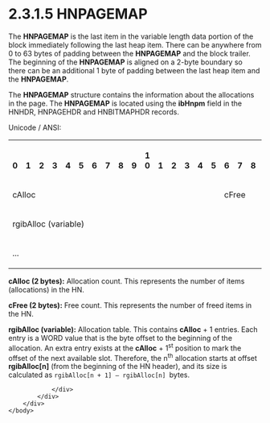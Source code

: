 <html dir="LTR" xmlns:mshelp="http://msdn.microsoft.com/mshelp" xmlns:ddue="http://ddue.schemas.microsoft.com/authoring/2003/5" xmlns:xlink="http://www.w3.org/1999/xlink" xmlns:tool="http://www.microsoft.com/tooltip">
    <head>
        <meta http-equiv="Content-Type" content="text/html; CHARSET=utf-8"></meta>
        <meta name="save" content="history"></meta>
        <title>2.3.1.5 HNPAGEMAP</title>
        <xml>
            <mshelp:toctitle title="2.3.1.5 HNPAGEMAP"></mshelp:toctitle>
            <mshelp:rltitle title="[MS-PST]: HNPAGEMAP"></mshelp:rltitle>
            <mshelp:keyword index="A" term="291653c0-b347-4c5b-ba41-85ad780b4ba4"></mshelp:keyword>
            <mshelp:attr name="DCSext.ContentType" value="open specification"></mshelp:attr>
            <mshelp:attr name="AssetID" value="291653c0-b347-4c5b-ba41-85ad780b4ba4"></mshelp:attr>
            <mshelp:attr name="TopicType" value="kbRef"></mshelp:attr>
            <mshelp:attr name="DCSext.Title" value="[MS-PST]: HNPAGEMAP" />
        </xml>
    </head>
    <body>
        <div id="header">
            <h1 class="heading">2.3.1.5 HNPAGEMAP</h1>
        </div>
        <div id="mainSection">
            <div id="mainBody">
                <div id="allHistory" class="saveHistory"></div>
                <div id="sectionSection0" class="section" name="collapseableSection">
                    

<p>The <b>HNPAGEMAP</b> is the last item in the variable length
data portion of the block immediately following the last heap item. There can
be anywhere from 0 to 63 bytes of padding between the <b>HNPAGEMAP</b> and the
block trailer. The beginning of the <b>HNPAGEMAP</b> is aligned on a 2-byte
boundary so there can be an additional 1 byte of padding between the last heap
item and the <b>HNPAGEMAP</b>.</p>

<p>The <b>HNPAGEMAP</b> structure contains the information
about the allocations in the page. The <b>HNPAGEMAP</b> is located using the <b>ibHnpm</b>
field in the HNHDR, HNPAGEHDR and HNBITMAPHDR records.</p>

<p>Unicode / ANSI:</p>

<table>
 <tr>
  <th><p><br>0</p></th>
  <th><p><br>1</p></th>
  <th><p><br>2</p></th>
  <th><p><br>3</p></th>
  <th><p><br>4</p></th>
  <th><p><br>5</p></th>
  <th><p><br>6</p></th>
  <th><p><br>7</p></th>
  <th><p><br>8</p></th>
  <th><p><br>9</p></th>
  <th><p>1<br>0</p></th>
  <th><p><br>1</p></th>
  <th><p><br>2</p></th>
  <th><p><br>3</p></th>
  <th><p><br>4</p></th>
  <th><p><br>5</p></th>
  <th><p><br>6</p></th>
  <th><p><br>7</p></th>
  <th><p><br>8</p></th>
  <th><p><br>9</p></th>
  <th><p>2<br>0</p></th>
  <th><p><br>1</p></th>
  <th><p><br>2</p></th>
  <th><p><br>3</p></th>
  <th><p><br>4</p></th>
  <th><p><br>5</p></th>
  <th><p><br>6</p></th>
  <th><p><br>7</p></th>
  <th><p><br>8</p></th>
  <th><p><br>9</p></th>
  <th><p>3<br>0</p></th>
  <th><p><br>1</p></th>
 </tr>
 <tr>
  <td colspan="16">
  <p>cAlloc</p>
  </td>
  <td colspan="16">
  <p>cFree</p>
  </td>
 </tr>
 <tr>
  <td colspan="32">
  <p>rgibAlloc
  (variable)</p>
  </td>
 </tr>
 <tr>
  <td colspan="32">
  <p>...</p>
  </td>
 </tr>
</table>

<p><b>cAlloc (2 bytes):</b> Allocation count. This
represents the number of items (allocations) in the HN.</p>

<p><b>cFree (2 bytes):</b> Free count. This represents
the number of freed items in the HN.</p>

<p><b>rgibAlloc (variable):</b> Allocation table. This
contains <b>cAlloc</b> + 1 entries. Each entry is a WORD value that is the byte
offset to the beginning of the allocation. An extra entry exists at the <b>cAlloc</b>
+ 1<sup>st</sup> position to mark the offset of the next available slot.
Therefore, the n<sup>th</sup> allocation starts at offset <b>rgibAlloc[n]</b>
(from the beginning of the HN header), and its size is calculated as <code>rgibAlloc[n + 1] – rgibAlloc[n] </code>bytes.</p>


                </div>
            </div>
        </div>
    </body>
</html>